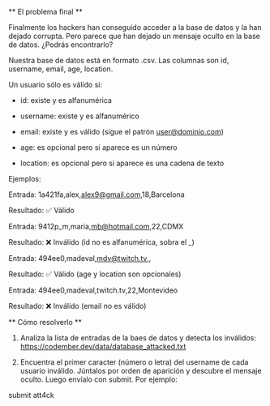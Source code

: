 ** El problema final **

Finalmente los hackers han conseguido acceder a la base de datos y la han dejado corrupta. Pero parece que han dejado un mensaje oculto en la base de datos. ¿Podrás encontrarlo?

Nuestra base de datos está en formato .csv. Las columnas son id, username, email, age, location.

Un usuario sólo es válido si:

- id: existe y es alfanumérica

- username: existe y es alfanumérico

- email: existe y es válido (sigue el patrón user@dominio.com)

- age: es opcional pero si aparece es un número

- location: es opcional pero si aparece es una cadena de texto

Ejemplos:


Entrada: 1a421fa,alex,alex9@gmail.com,18,Barcelona

Resultado: ✅ Válido

Entrada: 9412p_m,maria,mb@hotmail.com,22,CDMX

Resultado: ❌ Inválido (id no es alfanumérica, sobra el _)

Entrada: 494ee0,madeval,mdv@twitch.tv,,

Resultado: ✅ Válido (age y location son opcionales)

Entrada: 494ee0,madeval,twitch.tv,22,Montevideo

Resultado: ❌ Inválido (email no es válido)

** Cómo resolverlo **

1. Analiza la lista de entradas de la baes de datos y detecta los inválidos: https://codember.dev/data/database_attacked.txt

2. Encuentra el primer caracter (número o letra) del username de cada usuario inválido. Júntalos por orden de aparición y descubre el mensaje oculto. Luego envíalo con submit. Por ejemplo:

submit att4ck